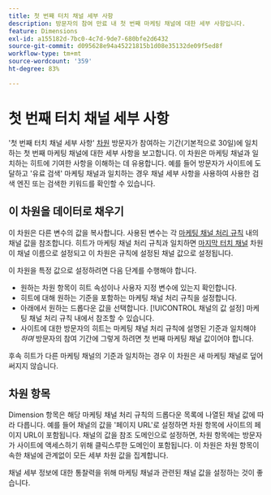 ```yaml
---
title: 첫 번째 터치 채널 세부 사항
description: 방문자의 참여 만료 내 첫 번째 마케팅 채널에 대한 세부 사항입니다.
feature: Dimensions
exl-id: a155182d-7bc0-4c7d-9de7-680bfe2d6432
source-git-commit: d095628e94a45221815b1d08e35132de09f5ed8f
workflow-type: tm+mt
source-wordcount: '359'
ht-degree: 83%

---
```


# 첫 번째 터치 채널 세부 사항

&#39;첫 번째 터치 채널 세부 사항&#39; [차원](overview.md) 방문자가 참여하는 기간(기본적으로 30일)에 일치하는 첫 번째 마케팅 채널에 대한 세부 사항을 보고합니다. 이 차원은 마케팅 채널과 일치하는 히트에 기여한 사항을 이해하는 데 유용합니다. 예를 들어 방문자가 사이트에 도달하고 &#39;유료 검색&#39; 마케팅 채널과 일치하는 경우 채널 세부 사항을 사용하여 사용한 검색 엔진 또는 검색한 키워드를 확인할 수 있습니다.

## 이 차원을 데이터로 채우기

이 차원은 다른 변수의 값을 복사합니다. 사용된 변수는 각 [마케팅 채널 처리 규칙](/help/admin/admin/c-manage-report-suites/c-edit-report-suites/marketing-channels/c-rules.md) 내의 채널 값을 참조합니다. 히트가 마케팅 채널 처리 규칙과 일치하면 [마지막 터치 채널](last-touch-channel.md) 차원이 채널 이름으로 설정되고 이 차원은 규칙에 설정된 채널 값으로 설정됩니다.

이 차원을 특정 값으로 설정하려면 다음 단계를 수행해야 합니다.

* 원하는 차원 항목이 히트 속성이나 사용자 지정 변수에 있는지 확인합니다.
* 히트에 대해 원하는 기준을 포함하는 마케팅 채널 처리 규칙을 설정합니다.
* 아래에서 원하는 드롭다운 값을 선택합니다. [!UICONTROL 채널의 값 설정] 마케팅 채널 처리 규칙 내에서 참조할 수 있습니다.
* 사이트에 대한 방문자의 히트는 마케팅 채널 처리 규칙에 설명된 기준과 일치해야 _하며_ 방문자의 참여 기간에 그렇게 하려면 첫 번째 마케팅 채널 값이어야 합니다.

후속 히트가 다른 마케팅 채널의 기준과 일치하는 경우 이 차원은 새 마케팅 채널로 덮어써지지 않습니다.

## 차원 항목

Dimension 항목은 해당 마케팅 채널 처리 규칙의 드롭다운 목록에 나열된 채널 값에 따라 다릅니다. 예를 들어 채널의 값을 &#39;페이지 URL&#39;로 설정하면 차원 항목에 사이트의 페이지 URL이 포함됩니다. 채널의 값을 참조 도메인으로 설정하면, 차원 항목에는 방문자가 사이트에 액세스하기 위해 클릭스루한 도메인이 포함됩니다. 이 차원은 차원 항목이 속한 채널에 관계없이 모든 세부 차원 값을 집계합니다.

채널 세부 정보에 대한 통찰력을 위해 마케팅 채널과 관련된 채널 값을 설정하는 것이 좋습니다.
